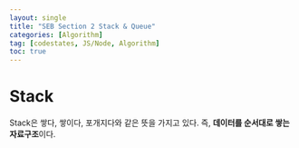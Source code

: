 ```yaml
---
layout: single
title: "SEB Section 2 Stack & Queue"
categories: [Algorithm]
tag: [codestates, JS/Node, Algorithm]
toc: true
---
```


# Stack

Stack은 쌓다, 쌓이다, 포개지다와 같은 뜻을 가지고 있다. 즉, **데이터를 순서대로 쌓는 자료구조**이다.

